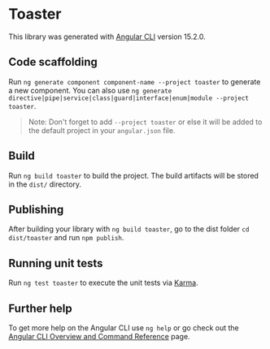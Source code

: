 # Toaster

This library was generated with [Angular CLI](https://github.com/angular/angular-cli) version 15.2.0.

## Code scaffolding

Run `ng generate component component-name --project toaster` to generate a new component. You can also use `ng generate directive|pipe|service|class|guard|interface|enum|module --project toaster`.
> Note: Don't forget to add `--project toaster` or else it will be added to the default project in your `angular.json` file. 

## Build

Run `ng build toaster` to build the project. The build artifacts will be stored in the `dist/` directory.

## Publishing

After building your library with `ng build toaster`, go to the dist folder `cd dist/toaster` and run `npm publish`.

## Running unit tests

Run `ng test toaster` to execute the unit tests via [Karma](https://karma-runner.github.io).

## Further help

To get more help on the Angular CLI use `ng help` or go check out the [Angular CLI Overview and Command Reference](https://angular.io/cli) page.
